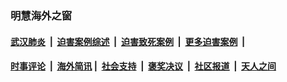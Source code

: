 
### 明慧海外之窗

####  [武汉肺炎](indexes/365.md?t=01240800) &nbsp;|&nbsp;  [迫害案例综述](indexes/328.md?t=01240800) &nbsp;|&nbsp; [迫害致死案例](indexes/277.md?t=01240800)  &nbsp;|&nbsp; [更多迫害案例](indexes/81.md?t=01240800)  &nbsp;|&nbsp; 
####  [时事评论](indexes/251.md?t=01240800) &nbsp;|&nbsp; [海外简讯](indexes/245.md?t=01240800)&nbsp;|&nbsp;  [社会支持](indexes/140.md?t=01240800) &nbsp;|&nbsp; [褒奖决议](indexes/282.md?t=01240800) &nbsp;|&nbsp; [社区报道](indexes/91.md?t=01240800)  &nbsp;|&nbsp; [天人之间](indexes/78.md?t=01240800) 

